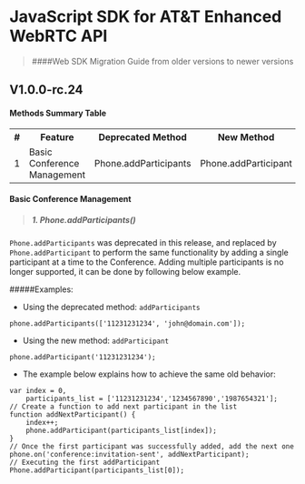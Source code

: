 # JavaScript SDK for AT&T Enhanced WebRTC API
>####Web SDK Migration Guide from older versions to newer versions

## V1.0.0-rc.24

#### Methods Summary Table

<table>
  <th>#</th>
  <th>Feature</th>
  <th>Deprecated Method</th>
  <th>New Method</th>

  <tr>
    <td>1</td>
    <td>Basic Conference Management</td>
    <td>Phone.addParticipants</td>
    <td>Phone.addParticipant</td>

  </tr>
</table>

#### Basic Conference Management
>##### 1. Phone.addParticipants()
 `Phone.addParticipants` was deprecated in this release, and replaced by `Phone.addParticipant` to perform the same functionality by adding a single participant at a time to the Conference. Adding multiple participants is no longer supported, it can be done by following below example.

#####Examples:
* Using the deprecated method: `addParticipants`
```
phone.addParticipants(['11231231234', 'john@domain.com']);
```

* Using the new method: `addParticipant`
```
phone.addParticipant('11231231234');
```
* The example below explains how to achieve the same old behavior:
```
var index = 0,
    participants_list = ['11231231234','1234567890','1987654321'];
// Create a function to add next participant in the list
function addNextParticipant() {
    index++;
    phone.addParticipant(participants_list[index]);
}
// Once the first participant was successfully added, add the next one
phone.on('conference:invitation-sent', addNextParticipant);
// Executing the first addParticipant
Phone.addParticipant(participants_list[0]);
```

